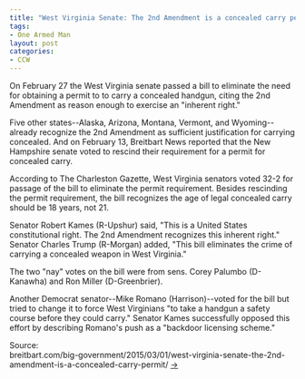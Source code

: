```yaml
---
title: "West Virginia Senate: The 2nd Amendment is a concealed carry permit"
tags:
- One Armed Man
layout: post
categories:
- CCW
---
```


On February 27 the West Virginia senate passed a bill to eliminate the need for obtaining a permit to to carry a concealed handgun, citing the 2nd Amendment as reason enough to exercise an "inherent right."

Five other states--Alaska, Arizona, Montana, Vermont, and Wyoming--already recognize the 2nd Amendment as sufficient justification for carrying concealed. And on February 13, Breitbart News reported that the New Hampshire senate voted to rescind their requirement for a permit for concealed carry.

According to The Charleston Gazette, West Virginia senators voted 32-2 for passage of the bill to eliminate the permit requirement. Besides rescinding the permit requirement, the bill recognizes the age of legal concealed carry should be 18 years, not 21.

Senator Robert Kames (R-Upshur) said, "This is a United States constitutional right. The 2nd Amendment recognizes this inherent right." Senator Charles Trump (R-Morgan) added, "This bill eliminates the crime of carrying a concealed weapon in West Virginia."

The two "nay" votes on the bill were from sens. Corey Palumbo (D-Kanawha) and Ron Miller (D-Greenbrier).

Another Democrat senator--Mike Romano (Harrison)--voted for the bill but tried to change it to force West Virginians "to take a handgun a safety course before they could carry." Senator Kames successfully opposed this effort by describing Romano's push as a "backdoor licensing scheme."

Source:  
breitbart.com/big-government/2015/03/01/west-virginia-senate-the-2nd-amendment-is-a-concealed-carry-permit/ [→](https://www.breitbart.com/big-government/2015/03/01/west-virginia-senate-the-2nd-amendment-is-a-concealed-carry-permit/)